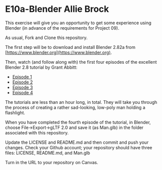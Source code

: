 # E10a-Blender Allie Brock
This exercise will give you an opportunity to get some experience using Blender (in advance of the requirements for Project 09).

As usual, Fork and Clone this repository.

The first step will be to download and install Blender 2.82a from [https://www.blender.org](https://www.blender.org).

Then, watch (and follow along with) the first four episodes of the excellent Blender 2.8 tutorial by Grant Abbitt:

 * [Episode 1](https://youtu.be/7MRonzqYJgw)
 * [Episode 2](https://youtu.be/L0AY61v6-M4)
 * [Episode 3](https://youtu.be/WFzIbz2FN28)
 * [Episode 4](https://youtu.be/OFmKedu8r88)

The tutorials are less than an hour long, in total. They will take you through the process of creating a rather sad-looking, low-poly man holding a flashlight.

When you have completed the fourth episode of the tutorial, in Blender, choose File->Export->gLTF 2.0 and save it (as Man.glb) in the folder associated with this repository.

Update the LICENSE and README.md and then commit and push your changes. Check your Github account; your repository should have three files: LICENSE, README.md, and Man.glb

Turn in the URL to your repository on Canvas.
